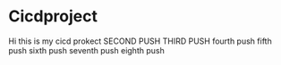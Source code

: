 # Cicdproject

Hi this is my cicd prokect
SECOND PUSH
THIRD PUSH
fourth push
fifth push
sixth push
seventh push
eighth push
